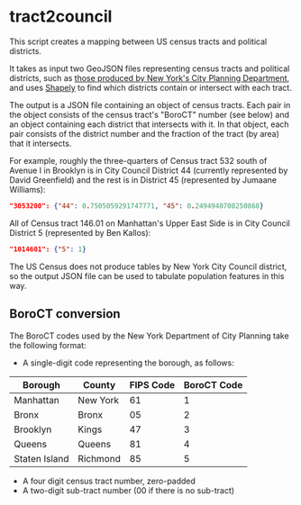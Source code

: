 # tract2council
This script creates a mapping between US census tracts and political districts.

It takes as input two GeoJSON files representing census tracts and political districts, such as [those produced by New York's City Planning Department](http://www1.nyc.gov/site/planning/data-maps/open-data/districts-download-metadata.page), and uses [Shapely](http://toblerity.org/shapely/manual.html) to find which districts contain or intersect with each tract.

The output is a JSON file containing an object of census tracts.  Each pair in the object consists of the census tract's "BoroCT" number (see below) and an object containing each district that intersects with it.  In that object, each pair consists of the district number and the fraction of the tract (by area) that it intersects.

For example, roughly the three-quarters of Census tract 532 south of Avenue I in Brooklyn is in City Council District 44 (currently represented by David Greenfield) and the rest is in District 45 (represented by Jumaane Williams):

```json
"3053200": {"44": 0.7505059291747771, "45": 0.2494940708250868}
```
All of Census tract 146.01 on Manhattan's Upper East Side is in City Council District 5 (represented by Ben Kallos):

```json
"1014601": {"5": 1}
```

The US Census does not produce tables by New York City Council district, so the output JSON file can be used to tabulate population features in this way.

## BoroCT conversion
The BoroCT codes used by the New York Department of City Planning take the following format:

* A single-digit code representing the borough, as follows:

Borough | County | FIPS Code | BoroCT Code
------- | ------ | --------- | -----------
Manhattan | New York | 61 | 1
Bronx | Bronx | 05 | 2
Brooklyn | Kings | 47 | 3
Queens | Queens | 81 | 4
Staten Island | Richmond | 85 | 5

* A four digit census tract number, zero-padded
* A two-digit sub-tract number (00 if there is no sub-tract)
